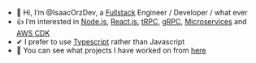 - 👋 Hi, I’m @IsaacOrzDev, a [Fullstack](https://roadmap.sh/) Engineer / Developer / what ever
- 👍 I’m interested in [Node.js](https://nodejs.org/), [React.js](https://reactjs.org/), [tRPC](https://trpc.io/), [gRPC](https://grpc.io/), [Microservices](https://aws.amazon.com/microservices/?nc1=h_ls) and [AWS CDK](https://aws.amazon.com/cdk/?nc1=h_ls)
- ✔ I prefer to use [Typescript](https://www.typescriptlang.org/) rather than Javascript
- 👀 You can see what projects I have worked on from [here](https://personal.isaacdev.net)
